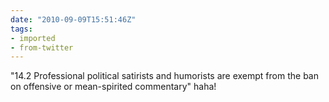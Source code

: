```yaml
---
date: "2010-09-09T15:51:46Z"
tags:
- imported
- from-twitter
---
```

"14.2 Professional political satirists and humorists are exempt from the ban on offensive or mean-spirited commentary" haha\!
